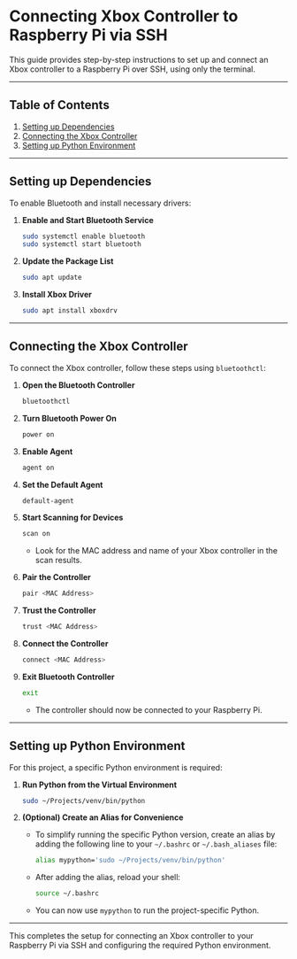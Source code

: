 # Connecting Xbox Controller to Raspberry Pi via SSH

This guide provides step-by-step instructions to set up and connect an Xbox controller to a Raspberry Pi over SSH, using only the terminal.

---

## Table of Contents
1. [Setting up Dependencies](#setting-up-dependencies)
2. [Connecting the Xbox Controller](#connecting-the-xbox-controller)
3. [Setting up Python Environment](#setting-up-python-environment)

---

## Setting up Dependencies

To enable Bluetooth and install necessary drivers:

1. **Enable and Start Bluetooth Service**
    ```bash
    sudo systemctl enable bluetooth
    sudo systemctl start bluetooth
    ```
2. **Update the Package List**
    ```bash
    sudo apt update
    ```
3. **Install Xbox Driver**
    ```bash
    sudo apt install xboxdrv
    ```

---

## Connecting the Xbox Controller

To connect the Xbox controller, follow these steps using `bluetoothctl`:

1. **Open the Bluetooth Controller**
    ```bash
    bluetoothctl
    ```
2. **Turn Bluetooth Power On**
    ```bash
    power on
    ```
3. **Enable Agent**
    ```bash
    agent on
    ```
4. **Set the Default Agent**
    ```bash
    default-agent
    ```
5. **Start Scanning for Devices**
    ```bash
    scan on
    ```

   - Look for the MAC address and name of your Xbox controller in the scan results.

6. **Pair the Controller**
    ```bash
    pair <MAC Address>
    ```
7. **Trust the Controller**
    ```bash
    trust <MAC Address>
    ```
8. **Connect the Controller**
    ```bash
    connect <MAC Address>
    ```
9. **Exit Bluetooth Controller**
    ```bash
    exit
    ```

   - The controller should now be connected to your Raspberry Pi.

---

## Setting up Python Environment

For this project, a specific Python environment is required:

1. **Run Python from the Virtual Environment**
    ```bash
    sudo ~/Projects/venv/bin/python
    ```

2. **(Optional) Create an Alias for Convenience**
   - To simplify running the specific Python version, create an alias by adding the following line to your `~/.bashrc` or `~/.bash_aliases` file:
     ```bash
     alias mypython='sudo ~/Projects/venv/bin/python'
     ```
   - After adding the alias, reload your shell:
     ```bash
     source ~/.bashrc
     ```
   - You can now use `mypython` to run the project-specific Python.

---

This completes the setup for connecting an Xbox controller to your Raspberry Pi via SSH and configuring the required Python environment.
